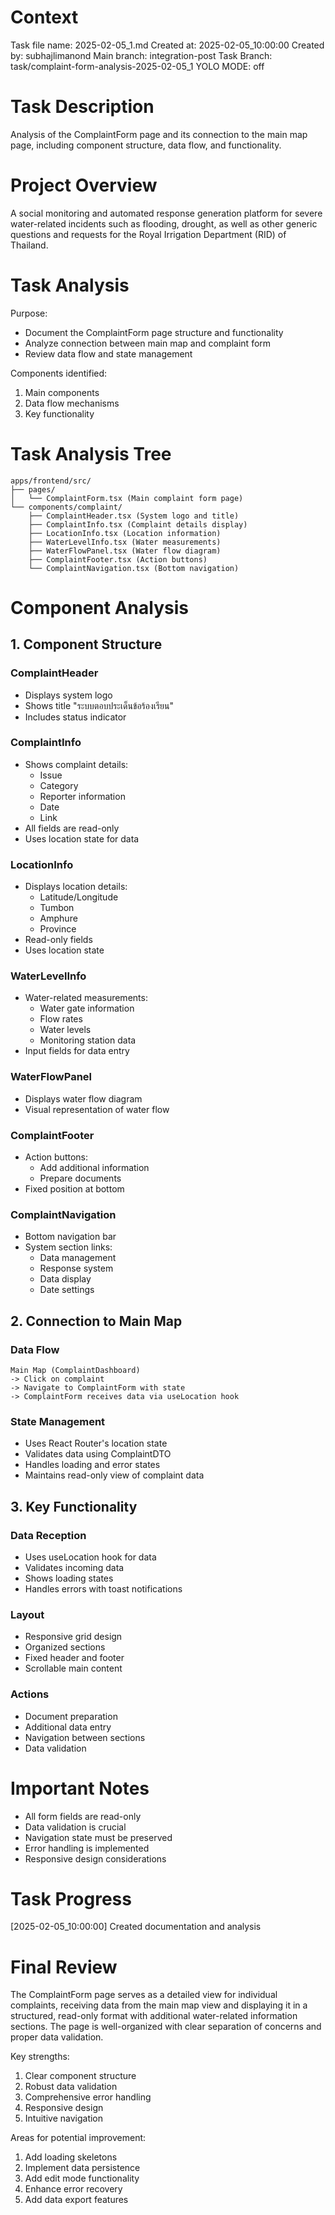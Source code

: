 # Context
Task file name: 2025-02-05_1.md
Created at: 2025-02-05_10:00:00
Created by: subhajlimanond
Main branch: integration-post
Task Branch: task/complaint-form-analysis-2025-02-05_1
YOLO MODE: off

# Task Description
Analysis of the ComplaintForm page and its connection to the main map page, including component structure, data flow, and functionality.

# Project Overview
A social monitoring and automated response generation platform for severe water-related incidents such as flooding, drought, as well as other generic questions and requests for the Royal Irrigation Department (RID) of Thailand.

# Task Analysis
Purpose:
- Document the ComplaintForm page structure and functionality
- Analyze connection between main map and complaint form
- Review data flow and state management

Components identified:
1. Main components
2. Data flow mechanisms
3. Key functionality

# Task Analysis Tree
```
apps/frontend/src/
├── pages/
│   └── ComplaintForm.tsx (Main complaint form page)
└── components/complaint/
    ├── ComplaintHeader.tsx (System logo and title)
    ├── ComplaintInfo.tsx (Complaint details display)
    ├── LocationInfo.tsx (Location information)
    ├── WaterLevelInfo.tsx (Water measurements)
    ├── WaterFlowPanel.tsx (Water flow diagram)
    ├── ComplaintFooter.tsx (Action buttons)
    └── ComplaintNavigation.tsx (Bottom navigation)
```

# Component Analysis

## 1. Component Structure
### ComplaintHeader
- Displays system logo
- Shows title "ระบบตอบประเด็นข้อร้องเรียน"
- Includes status indicator

### ComplaintInfo
- Shows complaint details:
  - Issue
  - Category
  - Reporter information
  - Date
  - Link
- All fields are read-only
- Uses location state for data

### LocationInfo
- Displays location details:
  - Latitude/Longitude
  - Tumbon
  - Amphure
  - Province
- Read-only fields
- Uses location state

### WaterLevelInfo
- Water-related measurements:
  - Water gate information
  - Flow rates
  - Water levels
  - Monitoring station data
- Input fields for data entry

### WaterFlowPanel
- Displays water flow diagram
- Visual representation of water flow

### ComplaintFooter
- Action buttons:
  - Add additional information
  - Prepare documents
- Fixed position at bottom

### ComplaintNavigation
- Bottom navigation bar
- System section links:
  - Data management
  - Response system
  - Data display
  - Date settings

## 2. Connection to Main Map
### Data Flow
```
Main Map (ComplaintDashboard) 
-> Click on complaint 
-> Navigate to ComplaintForm with state 
-> ComplaintForm receives data via useLocation hook
```

### State Management
- Uses React Router's location state
- Validates data using ComplaintDTO
- Handles loading and error states
- Maintains read-only view of complaint data

## 3. Key Functionality
### Data Reception
- Uses useLocation hook for data
- Validates incoming data
- Shows loading states
- Handles errors with toast notifications

### Layout
- Responsive grid design
- Organized sections
- Fixed header and footer
- Scrollable main content

### Actions
- Document preparation
- Additional data entry
- Navigation between sections
- Data validation

# Important Notes
- All form fields are read-only
- Data validation is crucial
- Navigation state must be preserved
- Error handling is implemented
- Responsive design considerations

# Task Progress
[2025-02-05_10:00:00] Created documentation and analysis

# Final Review
The ComplaintForm page serves as a detailed view for individual complaints, receiving data from the main map view and displaying it in a structured, read-only format with additional water-related information sections. The page is well-organized with clear separation of concerns and proper data validation.

Key strengths:
1. Clear component structure
2. Robust data validation
3. Comprehensive error handling
4. Responsive design
5. Intuitive navigation

Areas for potential improvement:
1. Add loading skeletons
2. Implement data persistence
3. Add edit mode functionality
4. Enhance error recovery
5. Add data export features 
